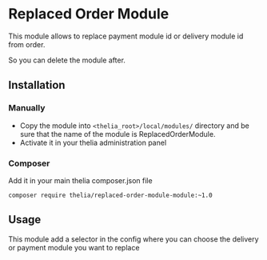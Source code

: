 # Replaced Order Module

This module allows to replace payment module id or delivery module id from order.

So you can delete the module after.

## Installation

### Manually

* Copy the module into ```<thelia_root>/local/modules/``` directory and be sure that the name of the module is ReplacedOrderModule.
* Activate it in your thelia administration panel

### Composer

Add it in your main thelia composer.json file

```
composer require thelia/replaced-order-module-module:~1.0
```

## Usage

This module add a selector in the config where you can choose the delivery or payment module you want to replace
